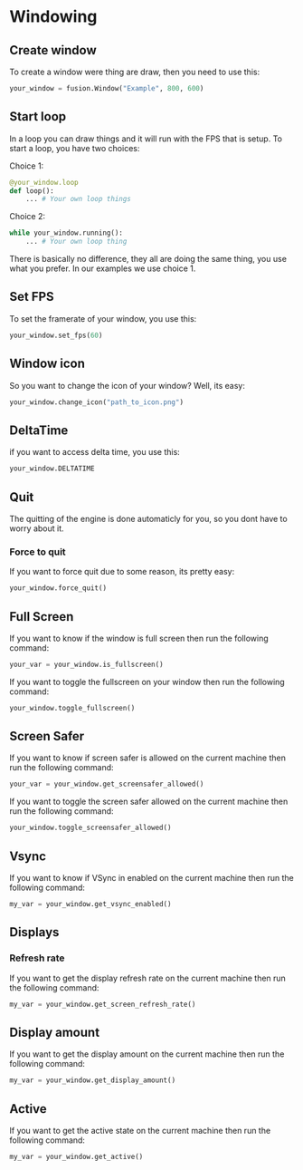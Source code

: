 # Windowing

## Create window

To create a window were thing are draw, then you need to use this:

```python
your_window = fusion.Window("Example", 800, 600)
```

## Start loop

In a loop you can draw things and it will run with the FPS that is setup. To start a loop, you have two choices:

Choice 1:

```python
@your_window.loop
def loop():
    ... # Your own loop things
```

Choice 2:

```python
while your_window.running():
    ... # Your own loop thing

```

There is basically no difference, they all are doing the same thing, you use what you prefer. In our examples we use choice 1.


## Set FPS
To set the framerate of your window, you use this:

```python
your_window.set_fps(60)

```

## Window icon
So you want to change the icon of your window? Well, its easy:

```python
your_window.change_icon("path_to_icon.png")
```

## DeltaTime

if you want to access delta time, you use this:

```python
your_window.DELTATIME
```

## Quit

The quitting of the engine is done automaticly for you, so you dont have to worry about it.

### Force to quit
If you want to force quit due to some reason, its pretty easy:
```python
your_window.force_quit()
```

## Full Screen
If you want to know if the window is full screen then run the following command:
```python
your_var = your_window.is_fullscreen()
```

If you want to toggle the fullscreen on your window then run the following command:
```python
your_window.toggle_fullscreen()
```

## Screen Safer
If you want to know if screen safer is allowed on the current machine then run the following command:
```python
your_var = your_window.get_screensafer_allowed()
```

If you want to toggle the screen safer allowed on the current machine then run the following command:
```python
your_window.toggle_screensafer_allowed()
```

## Vsync
If you want to know if VSync in enabled on the current machine then run the following command:
```python
my_var = your_window.get_vsync_enabled()
```

## Displays
### Refresh rate
If you want to get the display refresh rate on the current machine then run the following command:
```python
my_var = your_window.get_screen_refresh_rate()
```

## Display amount
If you want to get the display amount on the current machine then run the following command:
```python
my_var = your_window.get_display_amount()
```

## Active
If you want to get the active state on the current machine then run the following command:
```python
my_var = your_window.get_active()
```